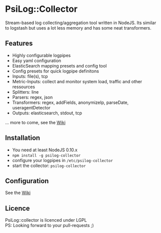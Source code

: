 # PsiLog::Collector

Stream-based log collecting/aggregation tool written in NodeJS.
Its similar to logstash but uses a lot less memory and has some neat transformers.

## Features
* Highly configurable logpipes
* Easy yaml configuration 
* ElasticSearch mapping presets and config tool
* Config presets for quick logpipe definitons
* Inputs: file(s), tcp
* Metric-Inputs: collect and monitor system load, traffic and other ressources
* Splitters: line
* Parsers: regex, json
* Transformers: regex, addFields, anonymizeIp, parseDate, useragentDetector
* Outputs: elasticsearch, stdout, tcp

... more to come, see the [Wiki](https://github.com/psi-4ward/psilog-collector/wiki)

## Installation

* You need at least NodeJS 0.10.x
* `npm install -g psilog-collector`
* configure your logpipes in `/etc/psilog-collector`
* start the collector: `psilog-collector`

## Configuration
See the [Wiki](https://github.com/psi-4ward/psilog-collector/wiki)

## Licence
PsiLog::collector is licenced under LGPL<br>
PS: Looking forward to your pull-requests ;)
